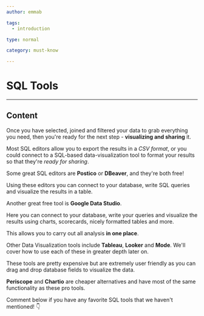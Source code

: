 ```yaml
---
author: emmab

tags:
  - introduction

type: normal

category: must-know

---
```

# SQL Tools

---
## Content

Once you have selected, joined and filtered your data to grab everything you need, then you're ready for the next step - **visualizing and sharing** it.

Most SQL editors allow you to export the results in a *CSV format*, or you could connect to a SQL-based data-visualization tool to format your results so that they're *ready for sharing*.

Some great SQL editors are **Postico** or **DBeaver**, and they're both free! 

Using these editors you can connect to your database, write SQL queries and visualize the results in a table.

Another great free tool is **Google Data Studio**. 

Here you can connect to your database, write your queries and visualize the results using charts, scorecards, nicely formatted tables and more.

This allows you to carry out all analysis **in one place**.

Other Data Visualization tools include **Tableau**, **Looker** and **Mode**. We'll cover how to use each of these in greater depth later on. 

These tools are pretty expensive but are extremely user friendly as you can drag and drop database fields to visualize the data.

**Periscope** and **Chartio** are cheaper alternatives and have most of the same functionality as these pro tools.

Comment below if you have any favorite SQL tools that we haven't mentioned! 👇
 
